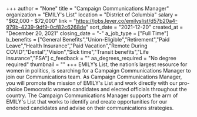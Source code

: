 +++
author = "None"
title = "Campaign Communications Manager"
organization = "EMILY's List"
location = "District of Columbia"
salary = "$62,000 - $72,000"
link = "https://jobs.lever.co/emilyslist/d57b20a4-979b-4239-9df9-0cf82c6268de"
sort_date = "2021-12-20"
created_at = "December 20, 2021"
closing_date = "-"
a_job_type = ["Full Time"]
b_benefits = ["General Benefits","Union-Eligible","Retirement","Paid Leave","Health Insurance","Paid Vacation","Remote During COVID","Dental","Vision","Sick time","Transit benefits","Life insurance","FSA"]
c_feedback = ""
aa_degrees_required = "No degree required"
thumbnail = ""
+++
EMILY’s List, the nation’s largest resource for women in politics, is searching for a Campaign Communications Manager to join our Communications team. As Campaign Communications Manager, you will promote the mission of EMILY's List and work directly with our pro-choice Democratic women candidates and elected officials throughout the country. The Campaign Communications Manager supports the arm of EMILY's List that works to identify and create opportunities for our endorsed candidates and advise on their communications strategies. 
